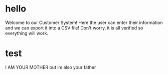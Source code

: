 # hello

Welcome to our Customer System!
Here the user can enter their information and we can export it into a CSV file!
Don't worry, it is all verified so everything will work.

# test

I AM YOUR MOTHER
but im also your father